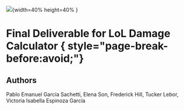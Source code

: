 
![](assets/midterm/header/lol-logo.png){width=40% height=40% }

# Final Deliverable for LoL Damage Calculator { style="page-break-before:avoid;"}



## Authors

Pablo Emanuel García Sachetti, Elena Son, Frederick Hill, Tucker Lebor, Victoria Isabella Espinoza García


